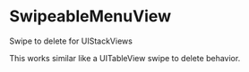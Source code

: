 # SwipeableMenuView
Swipe to delete for UIStackViews

This works similar like a UITableView swipe to delete behavior.


